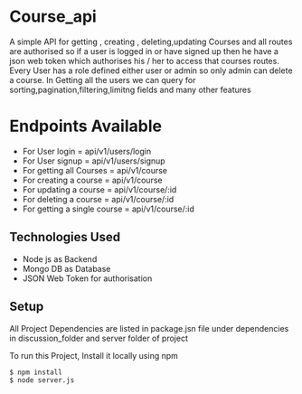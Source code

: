 # Course_api
A simple API for getting , creating , deleting,updating Courses and all routes are authorised so if a user is logged in or have signed up then he have a json web token which 
authorises his / her to access that courses routes. Every User has a role defined either user or admin so only admin can delete a course.
In Getting all the users we can query for sorting,pagination,filtering,limitng fields and many other features

# Endpoints Available

- For User login   = api/v1/users/login
- For User signup  = api/v1/users/signup
- For getting all Courses = api/v1/course
- For creating a course = api/v1/course
- For updating a course = api/v1/course/:id
- For deleting a course = api/v1/course/:id
- For getting a single course = api/v1/course/:id

## Technologies Used

- Node js as Backend
- Mongo DB as Database
- JSON Web Token for authorisation

## Setup
 All Project Dependencies are listed in package.jsn file under dependencies in discussion_folder and server folder of project
 
 To run this Project, Install it locally using npm
 ```
 $ npm install
 $ node server.js
 
 ```
